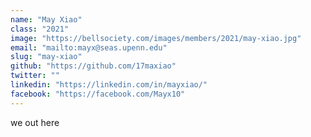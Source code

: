 ```yaml
---
name: "May Xiao"
class: "2021"
image: "https://bellsociety.com/images/members/2021/may-xiao.jpg"
email: "mailto:mayx@seas.upenn.edu"
slug: "may-xiao"
github: "https://github.com/17maxiao"
twitter: ""
linkedin: "https://linkedin.com/in/mayxiao/"
facebook: "https://facebook.com/Mayx10"
---
```

we out here